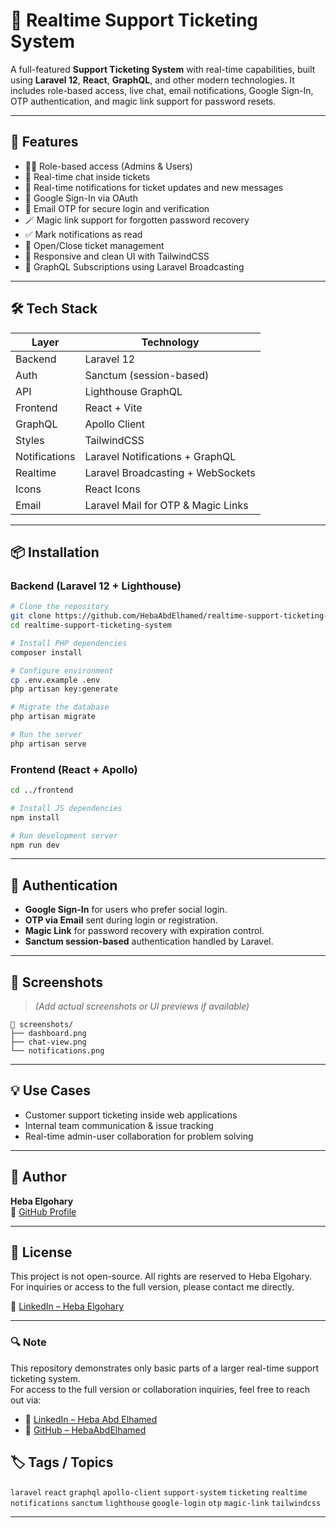 # 🎫 Realtime Support Ticketing System

A full-featured **Support Ticketing System** with real-time capabilities, built using **Laravel 12**, **React**, **GraphQL**, and other modern technologies. It includes role-based access, live chat, email notifications, Google Sign-In, OTP authentication, and magic link support for password resets.

---

## 🚀 Features

- 🧑‍💼 Role-based access (Admins & Users)
- 💬 Real-time chat inside tickets
- 🔔 Real-time notifications for ticket updates and new messages
- 🔐 Google Sign-In via OAuth
- 📩 Email OTP for secure login and verification
- 🪄 Magic link support for forgotten password recovery
- ✅ Mark notifications as read
- 📂 Open/Close ticket management
- 🎨 Responsive and clean UI with TailwindCSS
- 🔄 GraphQL Subscriptions using Laravel Broadcasting

---

## 🛠️ Tech Stack

| Layer        | Technology                            |
|--------------|----------------------------------------|
| Backend      | Laravel 12                             |
| Auth         | Sanctum (session-based)                |
| API          | Lighthouse GraphQL                     |
| Frontend     | React + Vite                           |
| GraphQL      | Apollo Client                          |
| Styles       | TailwindCSS                            |
| Notifications| Laravel Notifications + GraphQL        |
| Realtime     | Laravel Broadcasting + WebSockets      |
| Icons        | React Icons                            |
| Email        | Laravel Mail for OTP & Magic Links     |

---

## 📦 Installation

### Backend (Laravel 12 + Lighthouse)

```bash
# Clone the repository
git clone https://github.com/HebaAbdElhamed/realtime-support-ticketing-system.git
cd realtime-support-ticketing-system

# Install PHP dependencies
composer install

# Configure environment
cp .env.example .env
php artisan key:generate

# Migrate the database
php artisan migrate

# Run the server
php artisan serve
```

### Frontend (React + Apollo)

```bash
cd ../frontend

# Install JS dependencies
npm install

# Run development server
npm run dev
```

---

## 🔐 Authentication

- **Google Sign-In** for users who prefer social login.
- **OTP via Email** sent during login or registration.
- **Magic Link** for password recovery with expiration control.
- **Sanctum session-based** authentication handled by Laravel.

---

## 📸 Screenshots

> *(Add actual screenshots or UI previews if available)*

```
📂 screenshots/
├── dashboard.png
├── chat-view.png
└── notifications.png
```

---

## 💡 Use Cases

- Customer support ticketing inside web applications
- Internal team communication & issue tracking
- Real-time admin-user collaboration for problem solving

---

## 👤 Author

**Heba Elgohary**  
🔗 [GitHub Profile](https://github.com/HebaAbdElhamed)

---

## 📄 License

This project is not open-source. All rights are reserved to Heba Elgohary.  
For inquiries or access to the full version, please contact me directly.

🔗 [LinkedIn – Heba Elgohary](https://www.linkedin.com/in/hebaabdelhamed/)


---

### 🔍 Note

This repository demonstrates only basic parts of a larger real-time support ticketing system.  
For access to the full version or collaboration inquiries, feel free to reach out via:

- 🔗 [LinkedIn – Heba Abd Elhamed](https://www.linkedin.com/in/hebaabdelhamed/)
- 🐙 [GitHub – HebaAbdElhamed](https://github.com/HebaAbdElhamed)



## 🏷️ Tags / Topics

`laravel` `react` `graphql` `apollo-client` `support-system` `ticketing` `realtime` `notifications` `sanctum` `lighthouse` `google-login` `otp` `magic-link` `tailwindcss`

---
